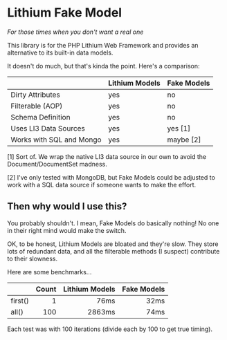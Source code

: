 # Lithium Fake Model

*For those times when you don't want a real one*

This library is for the PHP Lithium Web Framework and provides an alternative to its built-in data models.

It doesn't do much, but that's kinda the point. Here's a comparison:

|                          | Lithium Models | Fake Models |
| ------------------------ | -------------- | ----------- |
| Dirty Attributes         | yes            | no          |
| Filterable (AOP)         | yes            | no          |
| Schema Definition        | yes            | no          |
| Uses LI3 Data Sources    | yes            | yes [1]     |
| Works with SQL and Mongo | yes            | maybe [2]   |

[1] Sort of. We wrap the native LI3 data source in our own to avoid the Document/DocumentSet madness.

[2] I've only tested with MongoDB, but Fake Models could be adjusted to work with a SQL data source if someone wants to make the effort.

## Then why would I use this?

You probably shouldn't. I mean, Fake Models do basically nothing! No one in their right mind would make the switch.

OK, to be honest, Lithium Models are bloated and they're slow. They store lots of redundant data, and all the filterable methods (I suspect) contribute to their slowness.

Here are some benchmarks...

|             | Count | Lithium Models | Fake Models |
| ----------- | -----:| --------------:| -----------:|
| first()     | 1     | 76ms           | 32ms        |
| all()       | 100   | 2863ms         | 74ms        |

Each test was with 100 iterations (divide each by 100 to get true timing).
